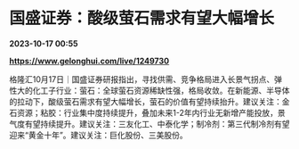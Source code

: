 # 国盛证券：酸级萤石需求有望大幅增长

**2023-10-17 00:55**

**https://www.gelonghui.com/live/1249730**

格隆汇10月17日｜国盛证券研报指出，寻找供需、竞争格局进入长景气拐点、弹性大的化工子行业：萤石：全球萤石资源稀缺性强，格局收敛。在新能源、半导体的拉动下，酸级萤石需求有望大幅增长，萤石的价值有望持续抬升。建议关注：金石资源；粘胶：行业集中度持续提升，叠加未来1-2年内行业无新增产能投放，景气度有望持续提升。建议关注：三友化工、中泰化学；制冷剂：第三代制冷剂有望迎来“黄金十年”。建议关注：巨化股份、三美股份。